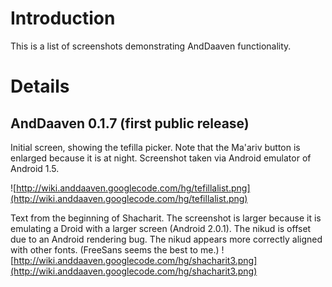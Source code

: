 # Introduction #

This is a list of screenshots demonstrating AndDaaven functionality.


# Details #

## AndDaaven 0.1.7 (first public release) ##

Initial screen, showing the tefilla picker.  Note that the Ma'ariv button is enlarged because it is at night.  Screenshot taken via Android emulator of Android 1.5.

![http://wiki.anddaaven.googlecode.com/hg/tefillalist.png](http://wiki.anddaaven.googlecode.com/hg/tefillalist.png)

Text from the beginning of Shacharit.  The screenshot is larger because it is emulating a Droid with a larger screen (Android 2.0.1).  The nikud is offset due to an Android rendering bug.  The nikud appears more correctly aligned with other fonts.  (FreeSans seems the best to me.)
![http://wiki.anddaaven.googlecode.com/hg/shacharit3.png](http://wiki.anddaaven.googlecode.com/hg/shacharit3.png)